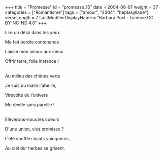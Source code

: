 +++
title = "Promesse"
id = "promesse_16"
date = 2004-06-07
weight = 37
categories = ["Romantisme"]
tags = ["amour", "2004", "heptasyllabe"]
verseLength = 7
LastModifierDisplayName = "Barbara Post - Licence CC BY-NC-ND 4.0"
+++

Lire un désir dans tes yeux

Me fait perdre contenance :

Laisse mon amour aux cieux

Offrir terre, folle instance !

 \
Au milieu des chênes verts

Je suis du matin l'abeille,

Virevolte où l'univers

Me révèle sans pareille !

 \
Elèverons-nous les coeurs

D'une union, vies promises ?

L'été souffle chants vainqueurs,

Au ciel dur herbes se grisent.
